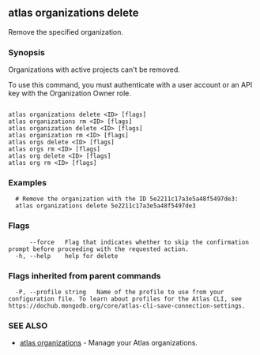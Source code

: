 ## atlas organizations delete

Remove the specified organization.


### Synopsis

Organizations with active projects can't be removed.

To use this command, you must authenticate with a user account or an API key with the Organization Owner role.



```

atlas organizations delete <ID> [flags]
atlas organizations rm <ID> [flags]
atlas organization delete <ID> [flags]
atlas organization rm <ID> [flags]
atlas orgs delete <ID> [flags]
atlas orgs rm <ID> [flags]
atlas org delete <ID> [flags]
atlas org rm <ID> [flags]
```

### Examples

```
  # Remove the organization with the ID 5e2211c17a3e5a48f5497de3:
  atlas organizations delete 5e2211c17a3e5a48f5497de3
```


### Flags

```
      --force   Flag that indicates whether to skip the confirmation prompt before proceeding with the requested action.
  -h, --help    help for delete

```


### Flags inherited from parent commands

```
  -P, --profile string   Name of the profile to use from your configuration file. To learn about profiles for the Atlas CLI, see https://dochub.mongodb.org/core/atlas-cli-save-connection-settings.

```

### SEE ALSO


* [atlas organizations](atlas_organizations.md)	- Manage your Atlas organizations.




